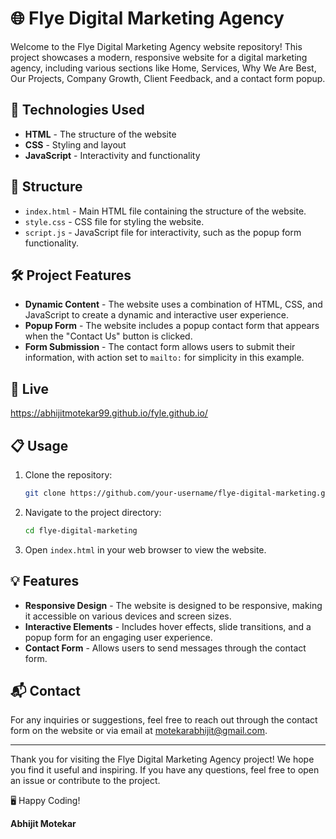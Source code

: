 # 🌐 Flye Digital Marketing Agency

Welcome to the Flye Digital Marketing Agency website repository! This project showcases a modern, responsive website for a digital marketing agency, including various sections like Home, Services, Why We Are Best, Our Projects, Company Growth, Client Feedback, and a contact form popup.

## 🚀 Technologies Used

- **HTML** - The structure of the website
- **CSS** - Styling and layout
- **JavaScript** - Interactivity and functionality

## 📂 Structure

- `index.html` - Main HTML file containing the structure of the website.
- `style.css` - CSS file for styling the website.
- `script.js` - JavaScript file for interactivity, such as the popup form functionality.

## 🛠️ Project Features

- **Dynamic Content** - The website uses a combination of HTML, CSS, and JavaScript to create a dynamic and interactive user experience.
- **Popup Form** - The website includes a popup contact form that appears when the "Contact Us" button is clicked.
- **Form Submission** - The contact form allows users to submit their information, with action set to `mailto:` for simplicity in this example.

## 📸 Live

https://abhijitmotekar99.github.io/fyle.github.io/


## 📋 Usage

1. Clone the repository:
    ```bash
    git clone https://github.com/your-username/flye-digital-marketing.git
    ```
2. Navigate to the project directory:
    ```bash
    cd flye-digital-marketing
    ```
3. Open `index.html` in your web browser to view the website.

## 💡 Features

- **Responsive Design** - The website is designed to be responsive, making it accessible on various devices and screen sizes.
- **Interactive Elements** - Includes hover effects, slide transitions, and a popup form for an engaging user experience.
- **Contact Form** - Allows users to send messages through the contact form.

## 📬 Contact

For any inquiries or suggestions, feel free to reach out through the contact form on the website or via email at [motekarabhijit@gmail.com](mailto:motekarabhijit@gmail.com).

---

Thank you for visiting the Flye Digital Marketing Agency project! We hope you find it useful and inspiring. If you have any questions, feel free to open an issue or contribute to the project.

🖥️ Happy Coding!

**Abhijit Motekar**
